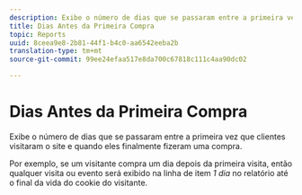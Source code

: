 ```yaml
---
description: Exibe o número de dias que se passaram entre a primeira vez que clientes visitaram o site e quando eles finalmente fizeram uma compra.
title: Dias Antes da Primeira Compra
topic: Reports
uuid: 8ceea9e8-2b81-44f1-b4c0-aa6542eeba2b
translation-type: tm+mt
source-git-commit: 99ee24efaa517e8da700c67818c111c4aa90dc02

---
```



# Dias Antes da Primeira Compra

Exibe o número de dias que se passaram entre a primeira vez que clientes visitaram o site e quando eles finalmente fizeram uma compra.

Por exemplo, se um visitante compra um dia depois da primeira visita, então qualquer visita ou evento será exibido na linha de item *1 dia* no relatório até o final da vida do cookie do visitante.
